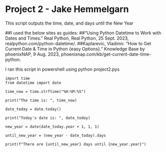 # Project 2 - Jake Hemmelgarn

This script outputs the time, date, and days until the New Year 

##I used the below sites as guides:
##“Using Python Datetime to Work with Dates and Times.” Real Python, Real Python, 25 Sept. 2023, realpython.com/python-datetime/. 
##Kaplarevic, Vladimir. “How to Get Current Date &amp; Time in Python {easy Options}.” Knowledge Base by phoenixNAP, 9 Aug. 2023, phoenixnap.com/kb/get-current-date-time-python. 

I ran this script in powershell using python project2.pys

```
import time
from datetime import date

time_now = time.strftime("%H:%M:%S")

print("The time is: ", time_now)

date_today = date.today()

print("Today's date is: ", date_today)

new_year = date(date_today.year + 1, 1, 1)

until_new_year = (new_year - date_today).days

print(f"There are {until_new_year} days until {new_year.year}")
```
